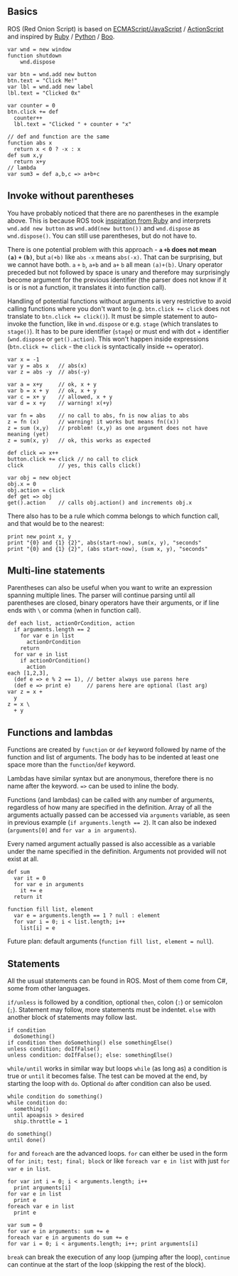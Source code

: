 ﻿## Basics

ROS (Red Onion Script) is based on
[ECMAScript/JavaScript](https://www.ecma-international.org/publications/standards/Ecma-262.htm)
/ [ActionScript](https://en.wikipedia.org/wiki/ActionScript)
and inspired by
[Ruby](https://www.ruby-lang.org/)
/ [Python](https://www.python.org/)
/ [Boo](http://boo-lang.org/).

```
var wnd = new window
function shutdown
    wnd.dispose

var btn = wnd.add new button
btn.text = "Click Me!"
var lbl = wnd.add new label
lbl.text = "Clicked 0x"

var counter = 0
btn.click += def
  counter++
  lbl.text = "Clicked " + counter + "x"

// def and function are the same
function abs x
  return x < 0 ? -x : x
def sum x,y
  return x+y
// lambda
var sum3 = def a,b,c => a+b+c
```

## Invoke without parentheses

You have probably noticed that there are no parentheses in the example above.
This is because ROS took
[inspiration from Ruby](http://ruby-for-beginners.rubymonstas.org/bonus/parentheses.html)
and interprets `wnd.add new button` as `wnd.add(new button())`
and `wnd.dispose` as `wnd.dispose()`. You can still use parentheses, but do not have to.

There is one potential problem with this approach -
**`a`&#160;`+b` does not mean `(a)`&#160;`+`&#160;`(b)`**,
but `a(+b)` like `abs`&#160;`-x` means `abs(-x)`.
That can be surprising, but we cannot have both.
`a`&#160;`+`&#160;`b`, `a+b` and `a+`&#160;`b` all mean `(a)+(b)`.
Unary operator preceded but not followed by space
is unary and therefore may surprisingly become argument for the previous identifier
(the parser does not know if it is or is not a function, it translates it into function call).


Handling of potential functions without arguments is very restrictive
to avoid calling functions where you don't want to (e.g. `btn.click += click`
does not translate to `btn.click += click()`). It must be simple statement
to auto-invoke the function, like in `wnd.dispose` or e.g. `stage`
(which translates to `stage()`). It has to be pure identifier (`stage`)
or must end with dot + identifier (`wnd.dispose` or `get().action`).
This won't happen inside expressions (`btn.click += click` -
the `click` is syntactically inside `+=` operator).

```
var x = -1
var y = abs x   // abs(x)
var z = abs -y  // abs(-y)

var a = x+y     // ok, x + y
var b = x + y   // ok, x + y
var c = x+ y    // allowed, x + y
var d = x +y    // warning! x(+y)

var fn = abs    // no call to abs, fn is now alias to abs
z = fn (x)      // warning! it works but means fn((x))
z = sum (x,y)   // problem! (x,y) as one argument does not have meaning (yet)
z = sum(x, y)   // ok, this works as expected

def click => x++
button.click += click // no call to click
click           // yes, this calls click()

var obj = new object
obj.x = 0
obj.action = click
def get => obj
get().action    // calls obj.action() and increments obj.x
```

There also has to be a rule which comma belongs to which function call,
and that would be to the nearest:

```
print new point x, y
print "{0} and {1} {2}", abs(start-now), sum(x, y), "seconds"
print "{0} and {1} {2}", (abs start-now), (sum x, y), "seconds"
```

## Multi-line statements

Parentheses can also be useful when you want to write an expression
spanning multiple lines. The parser will continue parsing
until all parentheses are closed, binary operators have their arguments,
or if line ends with `\` or comma (when in function call).

```
def each list, actionOrCondition, action
  if arguments.length == 2
    for var e in list
      actionOrCondition
    return
  for var e in list
    if actionOrCondition()
      action
each [1,2,3],
  (def e => e % 2 == 1), // better always use parens here
  (def e => print e)     // parens here are optional (last arg)
var z = x +
  y
z = x \
  + y
```

## Functions and lambdas

Functions are created by `function` or `def` keyword
followed by name of the function and list of arguments.
The body has to be indented at least one space more
than the `function`/`def` keyword.

Lambdas have similar syntax but are anonymous,
therefore there is no name after the keyword.
`=>` can be used to inline the body.

Functions (and lambdas) can be called with any number of arguments,
regardless of how many are specified in the definition.
Array of all the arguments actually passed can be accessed
via `arguments` variable, as seen in previous example
(`if arguments.length == 2`). It can also be indexed
(`arguments[0]` and `for var a in arguments`).

Every named argument actually passed is also accessible
as a variable under the name specified in the definition.
Arguments not provided will not exist at all.

```
def sum
  var it = 0
  for var e in arguments
    it += e
  return it

function fill list, element
  var e = arguments.length == 1 ? null : element
  for var i = 0; i < list.length; i++
    list[i] = e
```

Future plan: default arguments (`function fill list, element = null`).

## Statements

All the usual statements can be found in ROS.
Most of them come from C#, some from other languages.

`if/unless` is followed by a condition,
optional `then`, colon (`:`) or semicolon (`;`).
Statement may follow, more statements must be indentet.
`else` with another block of statements may follow last.

```
if condition
  doSomething()
if condition then doSomething() else somethingElse()
unless condition; doIfFalse()
unless condition: doIfFalse(); else: somethingElse()
```

`while/until` works in similar way but loops `while` (as long as)
a condition is true or `until` it becomes false.
The test can be moved at the end, by starting the loop with `do`.
Optional `do` after condition can also be used.

```
while condition do something()
while condition do:
  something()
until apoapsis > desired
  ship.throttle = 1

do something()
until done()
```

`for` and `foreach` are the advanced loops.
`for` can either be used in the form of
`for init; test; final; block`
or like `foreach var e in list` with just `for var e in list`.

```
for var int i = 0; i < arguments.length; i++
  print arguments[i]
for var e in list
  print e
foreach var e in list
  print e

var sum = 0
for var e in arguments: sum += e
foreach var e in arguments do sum += e
for var i = 0; i < arguments.length; i++; print arguments[i]
```

`break` can break the execution of any loop (jumping after the loop),
`continue` can continue at the start of the loop (skipping the rest of the block).